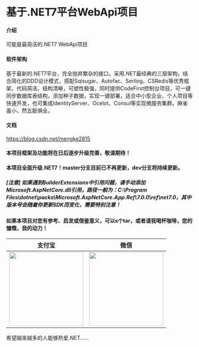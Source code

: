 ﻿# 基于.NET7平台WebApi项目

#### 介绍
可能是最简洁的.NET7 WebApi项目

#### 软件架构
基于最新的.NET7平台，完全抛弃繁杂的接口，采用.NET最经典的三层架构，结合简化的DDD设计模式，搭配Sqlsugar、Autofac、Serilog、CSRedis等优秀框架，代码简洁，结构清晰，可塑性极强，同时提供CodeFirst控制台项目，可一键同步数据库表结构，添加种子数据，实现一键部署，适合中小型企业、个人项目等快速开发，也可集成IdentityServer、Ocelot、Consul等实现微服务集群。麻雀虽小，然五脏俱全。

#### 文档
https://blog.csdn.net/mengke2815

#### 本项目框架及功能将在日后逐步升级完善，敬请期待！

#### 本项目全面升级.NET7！master分支目前已不再更新，dev分支将持续更新。

##### [注意] 如果遇到BuilderExtensions中引用问题，请手动添加Microsoft.AspNetCore.dll引用，路径一般为：C:\Program Files\dotnet\packs\Microsoft.AspNetCore.App.Ref\7.0.0\ref\net7.0，其中版本号会随着你更新SDK而变化，需要特别注意！


#### 如果本项目对您有参考、启发或借鉴意义，可以s个tar，或者请我喝杯咖啡，您的慷慨，我的动力！

| 支付宝  | 微信  |
| :------------: | :------------: |
| <img src="https://gitee.com/mengke2815/net6-project/raw/master/NET7.Api/Files/alipay.jpg" width="200"/> | <img src="https://gitee.com/mengke2815/net6-project/raw/master/NET7.Api/Files/wxpay.jpg" width="200" /> |

希望越来越多的人能够热爱.NET……





